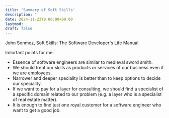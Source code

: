 ```yaml
---
title: 'Summary of Soft Skills'
description: ''
date: 2024-11-23T9:00:00+09:00
lastmod: 
draft: false
---
```


John Sonmez, Soft Skills: The Software Developer's Life Manual


ImIortant points for me:

- Essence of software engineers are similar to medieval sword smith.
- We should treat our skills as products or services of our business even if we are employees.
- Narrower and deeper speciality is better than to keep options to decide our speciality.
- If we want to pay for a layer for consulting, we should find a specialist of a specific domain related to our problem (e.g. a layer who is a specialist of real estate matter).
- It is enough to find just one royal customer for a software engineer who want to get a good job.
